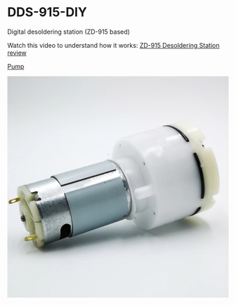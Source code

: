 # DDS-915-DIY
Digital desoldering station (ZD-915 based)

Watch this video to understand how it works: [ZD-915 Desoldering Station review](https://www.youtube.com/watch?v=_Ar05rKqoEI)

[Pump](https://www.aliexpress.com/item/32821282878.html)

![img](https://raw.githubusercontent.com/rtek1000/DDS-915-DIY/main/Hardware/Doc/pump.png)
